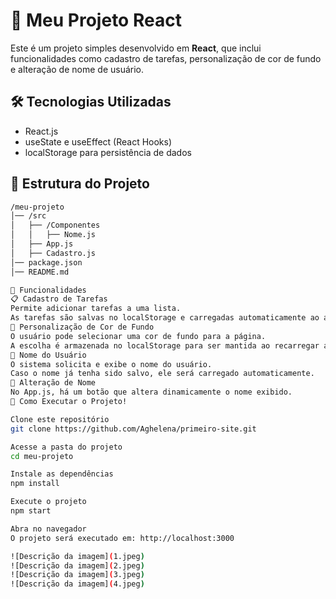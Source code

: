 # 📌 Meu Projeto React  

Este é um projeto simples desenvolvido em **React**, que inclui funcionalidades como cadastro de tarefas, personalização de cor de fundo e alteração de nome de usuário.  

## 🛠 Tecnologias Utilizadas  

- React.js  
- useState e useEffect (React Hooks)  
- localStorage para persistência de dados  

## 📂 Estrutura do Projeto  

```bash
/meu-projeto
│── /src
│   ├── /Componentes
│   │   ├── Nome.js
│   ├── App.js
│   ├── Cadastro.js
│── package.json
│── README.md

🚀 Funcionalidades
📋 Cadastro de Tarefas
Permite adicionar tarefas a uma lista.
As tarefas são salvas no localStorage e carregadas automaticamente ao abrir a aplicação.
🎨 Personalização de Cor de Fundo
O usuário pode selecionar uma cor de fundo para a página.
A escolha é armazenada no localStorage para ser mantida ao recarregar a página.
👤 Nome do Usuário
O sistema solicita e exibe o nome do usuário.
Caso o nome já tenha sido salvo, ele será carregado automaticamente.
🔄 Alteração de Nome
No App.js, há um botão que altera dinamicamente o nome exibido.
🏁 Como Executar o Projeto!

Clone este repositório
git clone https://github.com/Aghelena/primeiro-site.git

Acesse a pasta do projeto
cd meu-projeto

Instale as dependências
npm install

Execute o projeto
npm start

Abra no navegador
O projeto será executado em: http://localhost:3000

![Descrição da imagem](1.jpeg)
![Descrição da imagem](2.jpeg)
![Descrição da imagem](3.jpeg)
![Descrição da imagem](4.jpeg)
